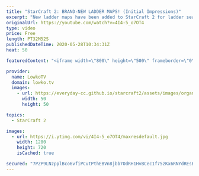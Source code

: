 ```yaml
---
title: "StarCraft 2: BRAND-NEW LADDER MAPS! (Initial Impressions)"
excerpt: "New ladder maps have been added to StarCraft 2 for ladder season 2 in 2020. After recording this video Blizzard announced  that they are not moving on with Purity and Industry and instead keep Eternal Empire around for another season. This means that the next ladder map pool will be Deathaura LE, Ever"
originalUrl: https://youtube.com/watch?v=4I4-5_o7OT4
type: video
price: Free
length: PT32M52S
publishedDateTime: 2020-05-28T10:34:31Z
heat: 50

featuredContent: "<iframe width=\"800\" height=\"500\" frameborder=\"0\" src=\"https://www.youtube.com/embed/4I4-5_o7OT4\" allow=\"accelerometer; autoplay; encrypted-media; gyroscope; picture-in-picture\" allowfullscreen></iframe>"

provider:
  name: LowkoTV
  domain: lowko.tv
  images:
    - url: https://everyday-cc.github.io/starcraft2/assets/images/organizations/lowko.tv-50x50.jpg
      width: 50
      height: 50

topics:
  - StarCraft 2

images:
  - url: https://i.ytimg.com/vi/4I4-5_o7OT4/maxresdefault.jpg
    width: 1280
    height: 720
    isCached: true

secured: "7PZP9LNzpplBco6vfiPCutPthEBVn8jbb7OdRH1HvBCec1f75zKx6RNYdREsBKwPB0ZYFpWr7f9O6Dkhi3xguepD2cPKQuP20qvzpQ2dUbeHZ3EkVKvv7Vc3fUgne7lLX1Ccpnx1yiO6zW0YL1rRgag4Nt0ev6ADk2pw7qS+JJFdrYwn+HYzWw3LIF+9DoCwTxAYT4+h5gcHIjDDik7hXCerzN9IG5qyQMdmSJHOBBDDBwtmkOF2OUQ1gGCMMHOxRnKPN1BW7S678UcwzZg12IcyWTrEuT86pERW4fdZCh6Xi/VxN1hXqpDY/ChH/jYMNN9c9nybH9r7JZ3MXwpo2tHi0vev0bzYL8NbOT9Xgt17V6oXtIlUeH+Y95vcYp7ahwQLMMRWJd9Dd9DFQbUnAsw1NCZgF6479YhWWMVHkLc=;rDdKnNZQhyQCVRyKnFBi8Q=="
---
```


